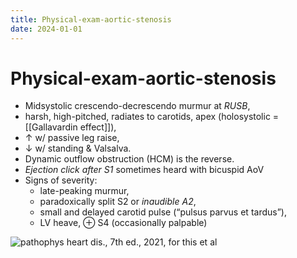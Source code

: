 ```yaml
---
title: Physical-exam-aortic-stenosis
date: 2024-01-01
---
```


# Physical-exam-aortic-stenosis

- Midsystolic crescendo-decrescendo murmur at _RUSB_,
- harsh, high-pitched, radiates to carotids, apex (holosystolic = [[Gallavardin effect]]),
- ↑ w/ passive leg raise,
- ↓ w/ standing & Valsalva.
- Dynamic outflow obstruction (HCM) is the reverse.
- _Ejection click after S1_ sometimes heard with bicuspid AoV
- Signs of severity:
  - late-peaking murmur,
  - paradoxically split S2 or _inaudible A2_,
  - small and delayed carotid pulse (“pulsus parvus et tardus”),
  - LV heave, ⊕ S4 (occasionally palpable)

![pathophys heart dis., 7th ed., 2021, for this et al](https://i.imgur.com/5BMirD9.png)
